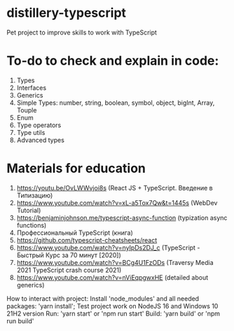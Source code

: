 # distillery-typescript
Pet project to improve skills to work with TypeScript

# To-do to check and explain in code:
1. Types
2. Interfaces
3. Generics
4. Simple Types: number, string, boolean, symbol, object, bigInt, Array, Touple
5. Enum
6. Type operators
7. Type utils
8. Advanced types

# Materials for education
1. https://youtu.be/OvLWWvjoi8s (React JS + TypeScript. Введение в Типизацию)
2. https://www.youtube.com/watch?v=xL-a5Tox7Qw&t=1445s (WebDev Tutorial)
3. https://benjaminjohnson.me/typescript-async-function (typization async functions)
4. Профессиональный TypeScript (книга)
5. https://github.com/typescript-cheatsheets/react
6. https://www.youtube.com/watch?v=nyIpDs2DJ_c (TypeScript - Быстрый Курс за 70 минут [2020])
7. https://www.youtube.com/watch?v=BCg4U1FzODs (Traversy Media 2021 TypeScript crash course 2021)
8. https://www.youtube.com/watch?v=nViEqpgwxHE (detailed about generics)

How to interact with project:
Install 'node_modules' and all needed packages: 'yarn install';
Test project work on NodeJS 16 and Windows 10 21H2 version
Run: 'yarn start' or 'npm run start'
Build: 'yarn build' or 'npm run build'